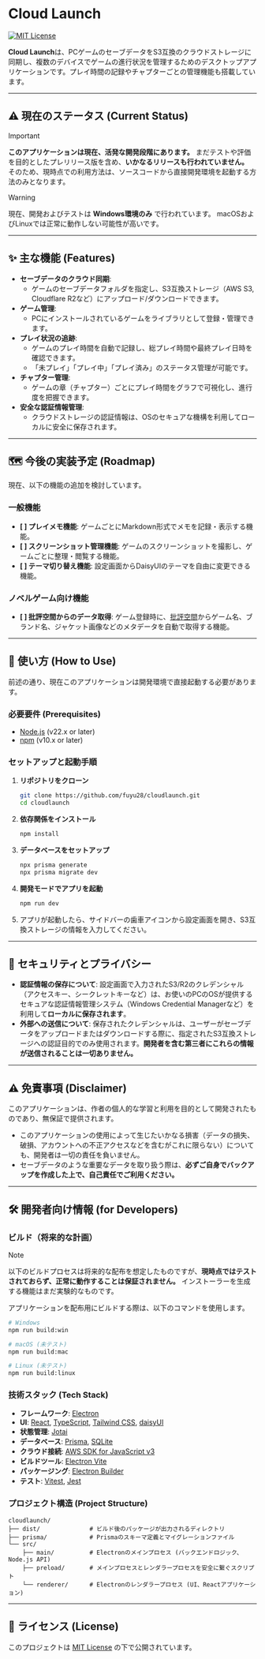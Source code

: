 # Cloud Launch

[![MIT License](https://img.shields.io/badge/License-MIT-green.svg)](LICENSE)

**Cloud Launch**は、PCゲームのセーブデータをS3互換のクラウドストレージに同期し、複数のデバイスでゲームの進行状況を管理するためのデスクトップアプリケーションです。プレイ時間の記録やチャプターごとの管理機能も搭載しています。

---

## ⚠️ 現在のステータス (Current Status)

> [!IMPORTANT]
> **このアプリケーションは現在、活発な開発段階にあります。**
> まだテストや評価を目的としたプレリリース版を含め、**いかなるリリースも行われていません。**
> そのため、現時点での利用方法は、ソースコードから直接開発環境を起動する方法のみとなります。

> [!WARNING]
> 現在、開発およびテストは **Windows環境のみ** で行われています。
> macOSおよびLinuxでは正常に動作しない可能性が高いです。

---

## ✨ 主な機能 (Features)

- **セーブデータのクラウド同期**:
  - ゲームのセーブデータフォルダを指定し、S3互換ストレージ（AWS S3, Cloudflare R2など）にアップロード/ダウンロードできます。
- **ゲーム管理**:
  - PCにインストールされているゲームをライブラリとして登録・管理できます。
- **プレイ状況の追跡**:
  - ゲームのプレイ時間を自動で記録し、総プレイ時間や最終プレイ日時を確認できます。
  - 「未プレイ」「プレイ中」「プレイ済み」のステータス管理が可能です。
- **チャプター管理**:
  - ゲームの章（チャプター）ごとにプレイ時間をグラフで可視化し、進行度を把握できます。
- **安全な認証情報管理**:
  - クラウドストレージの認証情報は、OSのセキュアな機構を利用してローカルに安全に保存されます。

---

## 🗺️ 今後の実装予定 (Roadmap)

現在、以下の機能の追加を検討しています。

### 一般機能

- **[ ] プレイメモ機能**: ゲームごとにMarkdown形式でメモを記録・表示する機能。
- **[ ] スクリーンショット管理機能**: ゲームのスクリーンショットを撮影し、ゲームごとに整理・閲覧する機能。
- **[ ] テーマ切り替え機能**: 設定画面からDaisyUIのテーマを自由に変更できる機能。

### ノベルゲーム向け機能

- **[ ] 批評空間からのデータ取得**: ゲーム登録時に、[批評空間](http://erogamescape.dyndns.org/~ap2/ero/toukei_kaiseki/)からゲーム名、ブランド名、ジャケット画像などのメタデータを自動で取得する機能。

---

## 🚀 使い方 (How to Use)

前述の通り、現在このアプリケーションは開発環境で直接起動する必要があります。

### 必要要件 (Prerequisites)

- [Node.js](https://nodejs.org/) (v22.x or later)
- [npm](https://www.npmjs.com/) (v10.x or later)

### セットアップと起動手順

1. **リポジトリをクローン**

   ```bash
   git clone https://github.com/fuyu28/cloudlaunch.git
   cd cloudlaunch
   ```

2. **依存関係をインストール**

   ```bash
   npm install
   ```

3. **データベースをセットアップ**

   ```bash
   npx prisma generate
   npx prisma migrate dev
   ```

4. **開発モードでアプリを起動**

   ```bash
   npm run dev
   ```

5. アプリが起動したら、サイドバーの歯車アイコンから設定画面を開き、S3互換ストレージの情報を入力してください。

---

## 🔐 セキュリティとプライバシー

- **認証情報の保存について**:
  設定画面で入力されたS3/R2のクレデンシャル（アクセスキー、シークレットキーなど）は、お使いのPCのOSが提供するセキュアな認証情報管理システム（Windows Credential Managerなど）を利用して**ローカルに保存されます**。
- **外部への送信について**:
  保存されたクレデンシャルは、ユーザーがセーブデータをアップロードまたはダウンロードする際に、指定されたS3互換ストレージへの認証目的でのみ使用されます。**開発者を含む第三者にこれらの情報が送信されることは一切ありません。**

---

## ⚠️ 免責事項 (Disclaimer)

このアプリケーションは、作者の個人的な学習と利用を目的として開発されたものであり、無保証で提供されます。

- このアプリケーションの使用によって生じたいかなる損害（データの損失、破損、アカウントへの不正アクセスなどを含むがこれに限らない）についても、開発者は一切の責任を負いません。
- セーブデータのような重要なデータを取り扱う際は、**必ずご自身でバックアップを作成した上で、自己責任でご利用ください。**

---

## 🛠️ 開発者向け情報 (for Developers)

### ビルド（将来的な計画）

> [!NOTE]
> 以下のビルドプロセスは将来的な配布を想定したものですが、**現時点ではテストされておらず、正常に動作することは保証されません。**
> インストーラーを生成する機能はまだ実験的なものです。

アプリケーションを配布用にビルドする際は、以下のコマンドを使用します。

```bash
# Windows
npm run build:win

# macOS (未テスト)
npm run build:mac

# Linux (未テスト)
npm run build:linux
```

### 技術スタック (Tech Stack)

- **フレームワーク**: [Electron](https://www.electronjs.org/)
- **UI**: [React](https://reactjs.org/), [TypeScript](https://www.typescriptlang.org/), [Tailwind CSS](https://tailwindcss.com/), [daisyUI](https://daisyui.com/)
- **状態管理**: [Jotai](https://jotai.org/)
- **データベース**: [Prisma](https://www.prisma.io/), [SQLite](https://www.sqlite.org/index.html)
- **クラウド接続**: [AWS SDK for JavaScript v3](https://aws.amazon.com/sdk-for-javascript/)
- **ビルドツール**: [Electron Vite](https://electron-vite.org/)
- **パッケージング**: [Electron Builder](https://www.electron.build/)
- **テスト**: [Vitest](https://vitest.dev/), [Jest](https://jestjs.io/)

### プロジェクト構造 (Project Structure)

```
cloudlaunch/
├── dist/              # ビルド後のパッケージが出力されるディレクトリ
├── prisma/            # Prismaのスキーマ定義とマイグレーションファイル
└── src/
    ├── main/          # Electronのメインプロセス (バックエンドロジック、Node.js API)
    ├── preload/       # メインプロセスとレンダラープロセスを安全に繋ぐスクリプト
    └── renderer/      # Electronのレンダラープロセス (UI、Reactアプリケーション)
```

---

## 📄 ライセンス (License)

このプロジェクトは [MIT License](./LICENSE) の下で公開されています。

